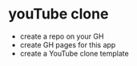 # youTube clone
- create a repo on your GH
- create GH pages for this app
- create a YouTube clone template
